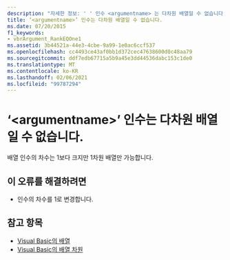 ```yaml
---
description: "자세한 정보: ' ' 인수 <argumentname> 는 다차원 배열일 수 없습니다."
title: ‘<argumentname>’ 인수는 다차원 배열일 수 없습니다.
ms.date: 07/20/2015
f1_keywords:
- vbrArgument_RankEQOne1
ms.assetid: 3b44521a-44e3-4cbe-9a99-1e0ac6ccf537
ms.openlocfilehash: cc4493ce43af0bb1d372cec47638600d0c48aa79
ms.sourcegitcommit: ddf7edb67715a5b9a45e3dd44536dabc153c1de0
ms.translationtype: MT
ms.contentlocale: ko-KR
ms.lasthandoff: 02/06/2021
ms.locfileid: "99787294"
---
```

# <a name="argument-argumentname-cannot-be-a-multidimensional-array"></a>‘\<argumentname>’ 인수는 다차원 배열일 수 없습니다.

배열 인수의 차수는 1보다 크지만 1차원 배열만 가능합니다.  
  
## <a name="to-correct-this-error"></a>이 오류를 해결하려면  
  
- 인수의 차수를 1로 변경합니다.  
  
## <a name="see-also"></a>참고 항목

- [Visual Basic의 배열](../programming-guide/language-features/arrays/index.md)
- [Visual Basic의 배열 차원](../programming-guide/language-features/arrays/array-dimensions.md)
